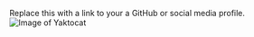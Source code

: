 Replace this with a link to your a GitHub or social media profile.![Image of Yaktocat](https://octodex.github.com/images/yaktocat.png)


